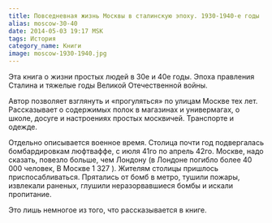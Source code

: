 ```yaml
---
title: Повседневная жизнь Москвы в сталинскую эпоху. 1930-1940-е годы
alias: moscow-30-40
date: 2014-05-03 19:17 MSK
tags: История
category_name: Книги
image: moscow-1930-1940.jpg
---
```


Эта книга о жизни простых людей в 30е и 40е годы. Эпоха правления Сталина и тяжелые годы Великой Отечественной войны.

Автор позволяет взглянуть и «прогуляться» по улицам Москве тех лет. Рассказывает о содержимых полок в магазинах и универмагах, о школе, досуге и настроениях простых москвичей. Транспорте и одежде.

Отдельно описывается военное время. Столица почти год подвергалась бомбардировкам люфтваффе, с июля 41го по апрель 42го.
Москве, надо сказать, повезло больше, чем Лондону (в Лондоне погибло более 40 000 человек, В Москве 1 327 ).
Жителям столицы пришлось приспосабливаться. Прятались от бомб в метро, тушили пожары, извлекали раненых, глушили неразорвавшиеся бомбы и искали пропитание.

Это лишь немногое из того, что рассказывается в книге.
